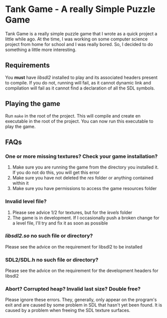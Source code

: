 # Tank Game - A really Simple Puzzle Game

Tank Game is a really simple puzzle game that I wrote as a quick project a little while ago. At the time, I was working on some computer science project from home for school and I was really bored. So, I decided to do something a little more interesting.

## Requirements

You **must** have *libsdl2* installed to play and its associated headers present to compile. If you do not, running will fail, as it cannot dynamic link and compilation will fail as it cannot find a declaration of all the SDL symbols.

## Playing the game

Run ``make`` in the root of the project. This will compile and create en executable in the root of the project. You can now run this executable to play the game.

## FAQs

### One or more missing textures? Check your game installation?

1. Make sure you are running the game from the directory you installed it. If you do not do this, you will get this error
1. Make sure you have not deleted the *res* folder or anything contained within it
1. Make sure you have permissions to access the game resources folder

### Invalid level file?

1. Please see advice 1/2 for textures, but for the *levels* folder
1. The game is in development. If I occasionally push a broken change for a level file, I'll try and fix it as soon as possible

### *libsdl2.so* no such file or directory?

Please see the advice on the requirement for libsdl2 to be installed

### SDL2/SDL.h no such file or directory?

Please see the advice on the requirement for the development headers for libsdl2

### Abort? Corrupted heap? Invalid last size? Double free?

Please ignore these errors. They, generally, only appear on the program's exit and are caused by some problem in SDL that hasn't yet been found. It is caused by a problem when freeing the SDL texture surfaces.
